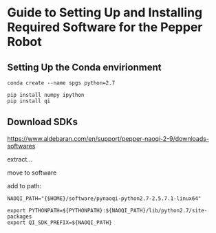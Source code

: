 # Guide to Setting Up and Installing Required Software for the Pepper Robot

## Setting Up the Conda envirionment

```
conda create --name spgs python=2.7

pip install numpy ipython
pip install qi
```

## Download SDKs

https://www.aldebaran.com/en/support/pepper-naoqi-2-9/downloads-softwares

extract...

move to software

add to path:

```
NAOQI_PATH="{$HOME}/software/pynaoqi-python2.7-2.5.7.1-linux64"

export PYTHONPATH=${PYTHONPATH}:${NAOQI_PATH}/lib/python2.7/site-packages
export QI_SDK_PREFIX=${NAOQI_PATH}
```


